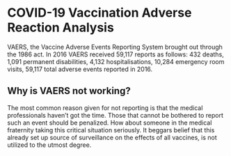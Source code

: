 # COVID-19 Vaccination Adverse Reaction Analysis
VAERS, the Vaccine Adverse Events Reporting System brought out through the 1986 act. In 2016 VAERS received 59,117 reports as follows: 432 deaths, 1,091 permanent disabilities, 4,132 hospitalisations, 10,284 emergency room visits, 59,117 total adverse events reported in 2016.

## Why is VAERS not working?

The most common reason given for not reporting is that the medical professionals haven’t got the time. 
Those that cannot be bothered to report such an event should be penalized. How about someone in the medical fraternity taking this critical situation seriously. 
It beggars belief that this already set up source of surveillance on the effects of all vaccines, is not utilized to the utmost degree. 

